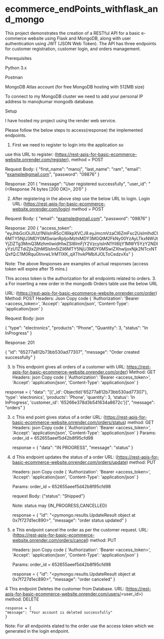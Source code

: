 # ecommerce_endPoints_withflask_and_mongo
This project demonstrates the creation of a RESTful API for a basic e-commerce website using Flask and MongoDB, along with user authentication using JWT (JSON Web Token). The API has three endpoints for customer registration, customer login, and orders management.

Prerequisites

Python 3.x

Postman

MongoDB Atlas account (for free MongoDB hosting with 512MB size)

To connect to my MongoDB cluster we need to add your personal IP address to manojkumar mongodb database.

Setup

I have hosted my project using the render web service.

Please follow the below steps to access(response) the implemented endpoints.

1. First we need to register to login into the application so

use this URL to register: (https://rest-apis-for-basic-ecommerce-website.onrender.com/register), method = POST

Request Body: { "first_name": "manoj", "last_name": "ram", "email": "example@gmail.com", "password": "09876" }

Response: 201 { "message": "User registered successfully", "user_id": "(<Response 74 bytes [200 OK]>, 201)" }

2. After registering in the above step use the below URL to login.
Login URL: (https://rest-apis-for-basic-ecommerce-website.onrender.com/login) method =   POST

Request Body: { "email": "example@gmail.com", "password": "09876" }

Response: 200 { "access_token": "eyJhbGciOiJIUzI1NiIsInR5cCI6IkpXVCJ9.eyJmcmVzaCI6ZmFsc2UsImlhdCI6MTY5NjU3MDY0MSwianRpIjoiMzhiMDY3MGQtM2FkNy00YzAyLTkxNWUtYjZiZTg3MmQ3MzhmIiwidHlwZSI6ImFjY2VzcyIsInN1YiI6IjY1MWY5YzY2NDIyYzU1ZTdiZjIxZjlhMSIsIm5iZiI6MTY5NjU3MDY0MSwiZXhwIjoxNjk2NTcxNTQxfQ.C1M0RquGtnvwL1rMTIXK_qXThvkPMbXJOLToCedzvXs" }

Note: The above Responses are examples of actual responses (access token will expire after 15 mins.)

This access token is the authorization for all endpoints related to orders.
3. a For inserting a new order in the mongodb Orders table use the below URL

URL: (https://rest-apis-for-basic-ecommerce-website.onrender.com/order) Method:   POST
Headers: Json Copy code { 'Authorization': 'Bearer <access_token>', 'Accept': 'application/json', 'Content-Type': 'application/json' }

Request Body: json

{
    "type": "electronics",
    "products": "Phone",
    "Quantity": 3,
    "status": "In InProgress"
}

Response: 201

{
    "id": "65277a812b73bb530ad77307",
    "message": "Order created successfully"
}

3. b This endpoint gives all orders   of a customer with URL: https://rest-apis-for-basic-ecommerce-website.onrender.com/order) Method:   GET
Headers: json Copy code { 'Authorization': 'Bearer <access_token>', 'Accept': 'application/json', 'Content-Type': 'application/json' }

response = {
    "data": "[{'_id': ObjectId('65277a812b73bb530ad77307'), 'type': 'electronics', 'products': 'Phone', 'quantity': 3, 'status': 'In InProgress', 'customer_id': '65266e378d3b541634a8672c'}]",
    "message": "orders"
}

3. c This end point gives status of a order URL: (https://rest-apis-for-basic-ecommerce-website.onrender.com/orders/status) method: GET
     Headers: json Copy code { 'Authorization': 'Bearer <access_token>', 'Accept': 'application/json', 'Content-Type': 'application/json' }
     Params: order_id = 652655aeef5d42b8f95cfd98

   response = {
    "data": "IN PROGRESS",
    "message": "status"
    }
3. d This endpoint updates the status of a order URL: (https://rest-apis-for-basic-ecommerce-website.onrender.com/orders/update) method: PUT

     Headers: json Copy code { 'Authorization': 'Bearer <access_token>', 'Accept': 'application/json', 'Content-Type': 'application/json' }
   
     Params: order_id = 652655aeef5d42b8f95cfd98
   
     request Body:
                  {"status": "Shipped"}
   
     Note: status may {IN_PROGRESS,CANCELLED}
   
      response =
                 {
                      "id": "<pymongo.results.UpdateResult object at 0x7f727d1ec890>",
                      "message": "order status updated"
                  }
   
3. e This endpoint cancel the order as per the customer request. URL: (https://rest-apis-for-basic-ecommerce-website.onrender.com/orders/cancel) method: PUT

      Headers: json Copy code { 'Authorization': 'Bearer <access_token>', 'Accept': 'application/json', 'Content-Type': 'application/json' }
   
     Params: order_id = 652655aeef5d42b8f95cfd98
   
     response = {
                      "id": "<pymongo.results.UpdateResult object at 0x7f727d1ec890>",
                      "message": "order canceled"
                  }

4 This endpoint Deletes the customer from Database. URL: (https://rest-apis-for-basic-ecommerce-website.onrender.com/users/<user_id>) method: DELETE

    response = {
    "message": "Your account is deleted successfully"
    }
  
Note: For all endpoints elated to the order use the access token which we generated in the login endpoint.
